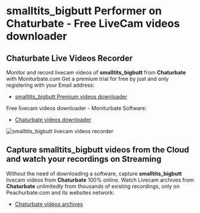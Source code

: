 # smalltits_bigbutt Performer on Chaturbate - Free LiveCam videos downloader

## Chaturbate Live Videos Recorder

Monitor and record livecam videos of **smalltits_bigbutt** from **Chaturbate** with Moniturbate.com
Get a premium trial for free by just and only registering with your Email address:
* [smalltits_bigbutt Premium videos downloader](https://moniturbate.com/request-demo-licence-key.html)

Free livecam videos downloader - Moniturbate Software:
* [Chaturbate videos downloader](https://moniturbate.com/moniturbate-download-software.html)

![smalltits_bigbutt livecam videos recorder](https://peachurnet.com/templates/moniturbate-software.png)


## Capture smalltits_bigbutt videos from the Cloud and watch your recordings on Streaming

Without the need of downloading a software, capture **smalltits_bigbutt** livecam videos from **Chaturbate** 100% online.
Watch Livecam archives from **Chaturbate** unlimitedly from thousands of existing recordings, only on Peachurbate.com and its websites network:
* [Chaturbate videos archives](https://peachurnet.com/)